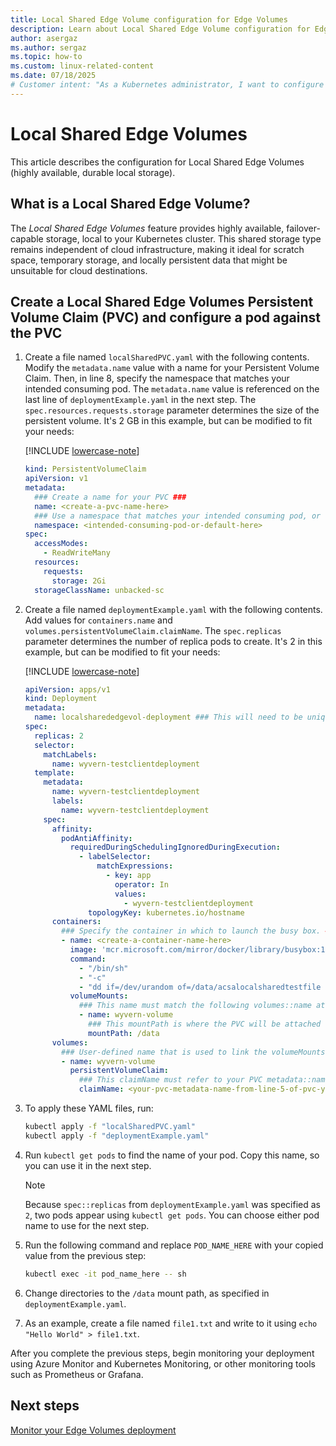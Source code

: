 ```yaml
---
title: Local Shared Edge Volume configuration for Edge Volumes
description: Learn about Local Shared Edge Volume configuration for Edge Volumes.
author: asergaz
ms.author: sergaz
ms.topic: how-to
ms.custom: linux-related-content
ms.date: 07/18/2025
# Customer intent: "As a Kubernetes administrator, I want to configure Local Shared Edge Volumes for my clusters, so that I can provide highly available local storage for applications requiring temporary and persistent data without relying on cloud infrastructure."
---
```


# Local Shared Edge Volumes

This article describes the configuration for Local Shared Edge Volumes (highly available, durable local storage).

## What is a Local Shared Edge Volume?

The *Local Shared Edge Volumes* feature provides highly available, failover-capable storage, local to your Kubernetes cluster. This shared storage type remains independent of cloud infrastructure, making it ideal for scratch space, temporary storage, and locally persistent data that might be unsuitable for cloud destinations.

## Create a Local Shared Edge Volumes Persistent Volume Claim (PVC) and configure a pod against the PVC

1. Create a file named `localSharedPVC.yaml` with the following contents. Modify the `metadata.name` value with a name for your Persistent Volume Claim. Then, in line 8, specify the namespace that matches your intended consuming pod. The `metadata.name` value is referenced on the last line of `deploymentExample.yaml` in the next step. The `spec.resources.requests.storage` parameter determines the size of the persistent volume. It's 2 GB in this example, but can be modified to fit your needs:

   [!INCLUDE [lowercase-note](includes/lowercase-note.md)]

   ```yaml
   kind: PersistentVolumeClaim
   apiVersion: v1
   metadata:
     ### Create a name for your PVC ###
     name: <create-a-pvc-name-here>
     ### Use a namespace that matches your intended consuming pod, or "default" ###
     namespace: <intended-consuming-pod-or-default-here>
   spec:
     accessModes:
       - ReadWriteMany
     resources:
       requests:
         storage: 2Gi
     storageClassName: unbacked-sc
   ```

1. Create a file named `deploymentExample.yaml` with the following contents. Add values for `containers.name` and `volumes.persistentVolumeClaim.claimName`. The `spec.replicas` parameter determines the number of replica pods to create. It's 2 in this example, but can be modified to fit your needs:

   [!INCLUDE [lowercase-note](includes/lowercase-note.md)]

   ```yaml
   apiVersion: apps/v1
   kind: Deployment
   metadata:
     name: localsharededgevol-deployment ### This will need to be unique for every volume you choose to create
   spec:
     replicas: 2
     selector:
       matchLabels:
         name: wyvern-testclientdeployment
     template:
       metadata:
         name: wyvern-testclientdeployment
         labels:
           name: wyvern-testclientdeployment
       spec:
         affinity:
           podAntiAffinity:
             requiredDuringSchedulingIgnoredDuringExecution:
               - labelSelector:
                   matchExpressions:
                     - key: app
                       operator: In
                       values:
                         - wyvern-testclientdeployment
                 topologyKey: kubernetes.io/hostname
         containers:
           ### Specify the container in which to launch the busy box. ###
           - name: <create-a-container-name-here>
             image: 'mcr.microsoft.com/mirror/docker/library/busybox:1.35'
             command:
               - "/bin/sh"
               - "-c"
               - "dd if=/dev/urandom of=/data/acsalocalsharedtestfile count=16 bs=1M && while true; do ls /data &>/dev/null || break; sleep 1; done"
             volumeMounts:
               ### This name must match the following volumes::name attribute ###
               - name: wyvern-volume
                 ### This mountPath is where the PVC will be attached to the pod's filesystem ###
                 mountPath: /data
         volumes:
           ### User-defined name that is used to link the volumeMounts. This name must match volumeMounts::name as previously specified. ###
           - name: wyvern-volume
             persistentVolumeClaim:
               ### This claimName must refer to your PVC metadata::name from lsevPVC.yaml.
               claimName: <your-pvc-metadata-name-from-line-5-of-pvc-yaml>
   ```

1. To apply these YAML files, run:

   ```bash
   kubectl apply -f "localSharedPVC.yaml"
   kubectl apply -f "deploymentExample.yaml"
   ```

1. Run `kubectl get pods` to find the name of your pod. Copy this name, so you can use it in the next step.

   > [!NOTE]
   > Because `spec::replicas` from `deploymentExample.yaml` was specified as `2`, two pods appear using `kubectl get pods`. You can choose either pod name to use for the next step.

1. Run the following command and replace `POD_NAME_HERE` with your copied value from the previous step:

   ```bash
   kubectl exec -it pod_name_here -- sh
   ```

1. Change directories to the `/data` mount path, as specified in `deploymentExample.yaml`.

1. As an example, create a file named `file1.txt` and write to it using `echo "Hello World" > file1.txt`.

After you complete the previous steps, begin monitoring your deployment using Azure Monitor and Kubernetes Monitoring, or other monitoring tools such as Prometheus or Grafana.

## Next steps

[Monitor your Edge Volumes deployment](howto-azure-monitor-kubernetes.md)
